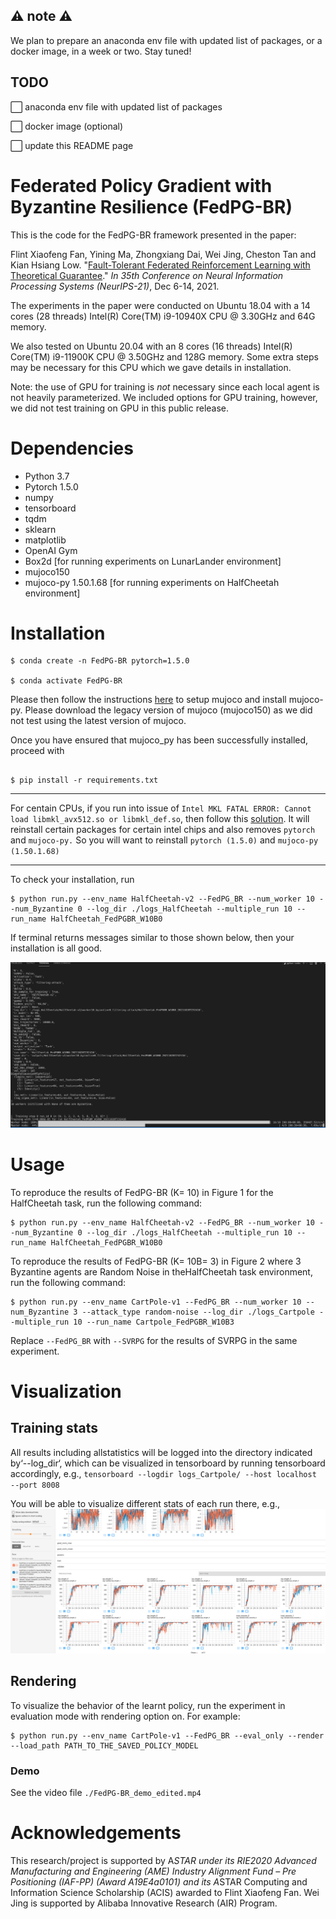 ## ⚠️ note ⚠️
We plan to prepare an anaconda env file with updated list of packages, or a docker image, in a week or two. Stay tuned!

## TODO
⬜ anaconda env file with updated list of packages

⬜ docker image (optional)

⬜ update this README page


# Federated Policy Gradient with Byzantine Resilience (FedPG-BR)
This is the code for the FedPG-BR framework  presented in the paper: 

Flint Xiaofeng Fan, Yining Ma, Zhongxiang Dai, Wei Jing, Cheston Tan and Kian Hsiang Low. "[Fault-Tolerant Federated Reinforcement Learning with Theoretical Guarantee](https://arxiv.org/pdf/2110.14074.pdf)." *In 35th Conference on Neural Information Processing Systems (NeurIPS-21)*, Dec 6-14, 2021.


The experiments in the paper were conducted on Ubuntu 18.04 with a 14 cores (28 threads) Intel(R) Core(TM) i9-10940X CPU @ 3.30GHz and 64G memory.

We also tested on Ubuntu 20.04 with an 8 cores (16 threads) Intel(R) Core(TM) i9-11900K CPU @ 3.50GHz and 128G memory. Some extra steps may be necessary for this CPU which we gave details in installation.

Note: the use of GPU for training is *not* necessary since each local agent is not heavily parameterized. We included options for GPU training, however, we did not test training on GPU in this public release.

# Dependencies
- Python 3.7 
- Pytorch 1.5.0 
- numpy 
- tensorboard 
- tqdm 
- sklearn 
- matplotlib 
- OpenAI Gym 
- Box2d [for running experiments on LunarLander environment] 
- mujoco150
- mujoco-py 1.50.1.68 [for running experiments on HalfCheetah environment]



# Installation 


```
$ conda create -n FedPG-BR pytorch=1.5.0

$ conda activate FedPG-BR

```


Please then follow the instructions [here](https://github.com/openai/mujoco-py) to setup mujoco and install mujoco-py. Please download the legacy version of mujoco (mujoco150) as we did not test using the latest version of mujoco.


Once you have ensured that mujoco_py has been successfully installed, proceed with

```

$ pip install -r requirements.txt

```

---

For centain CPUs, if you run into issue of `Intel MKL FATAL ERROR: Cannot load libmkl_avx512.so or libmkl_def.so`, then follow this [solution](https://stackoverflow.com/questions/36659453/intel-mkl-fatal-error-cannot-load-libmkl-avx2-so-or-libmkl-def-so). It will reinstall certain packages for certain intel chips and also removes `pytorch` and `mujoco-py.` So you will want to reinstall `pytorch (1.5.0)` and `mujoco-py (1.50.1.68)`

---

To check your installation, run
```
$ python run.py --env_name HalfCheetah-v2 --FedPG_BR --num_worker 10 --num_Byzantine 0 --log_dir ./logs_HalfCheetah --multiple_run 10 --run_name HalfCheetah_FedPGBR_W10B0

```

If terminal returns messages similar to those shown below, then your installation is all good.

![log](training-log-sample.png)


# Usage
To reproduce the results of FedPG-BR (K= 10) in Figure 1 for the HalfCheetah task, run the following command:
```
$ python run.py --env_name HalfCheetah-v2 --FedPG_BR --num_worker 10 --num_Byzantine 0 --log_dir ./logs_HalfCheetah --multiple_run 10 --run_name HalfCheetah_FedPGBR_W10B0

```

To reproduce the results of FedPG-BR (K= 10B= 3) in Figure 2 where 3 Byzantine agents are Random Noise in theHalfCheetah task environment, run the following command:
```
$ python run.py --env_name CartPole-v1 --FedPG_BR --num_worker 10 --num_Byzantine 3 --attack_type random-noise --log_dir ./logs_Cartpole --multiple_run 10 --run_name Cartpole_FedPGBR_W10B3
```

Replace `--FedPG_BR` with `--SVRPG` for the results of SVRPG in the same experiment. 

# Visualization

## Training stats
All results including allstatistics will be logged into the directory indicated by‘--log_dir‘, which can be visualized in tensorboard by running tensorboard accordingly, e.g., `tensorboard --logdir logs_Cartpole/ --host localhost --port 8008`

You will be able to visualize different stats of each run there, e.g.,
![training-visual](training-plot-sample.png) 

## Rendering
To visualize the behavior of the learnt policy, run the experiment in evaluation mode with rendering option on. For example:

```
$ python run.py --env_name CartPole-v1 --FedPG_BR --eval_only --render --load_path PATH_TO_THE_SAVED_POLICY_MODEL
```

### Demo
See the video file `./FedPG-BR_demo_edited.mp4`
<!-- ![demo](./FedPG-BR_demo_edited.mp4) -->

# Acknowledgements
This research/project is supported by A*STAR under its RIE$2020$ Advanced Manufacturing and Engineering (AME) Industry Alignment Fund – Pre Positioning (IAF-PP) (Award A$19$E$4$a$0101$) and its A*STAR Computing and Information Science Scholarship (ACIS) awarded to Flint Xiaofeng Fan. Wei Jing is supported by Alibaba Innovative Research (AIR) Program.



